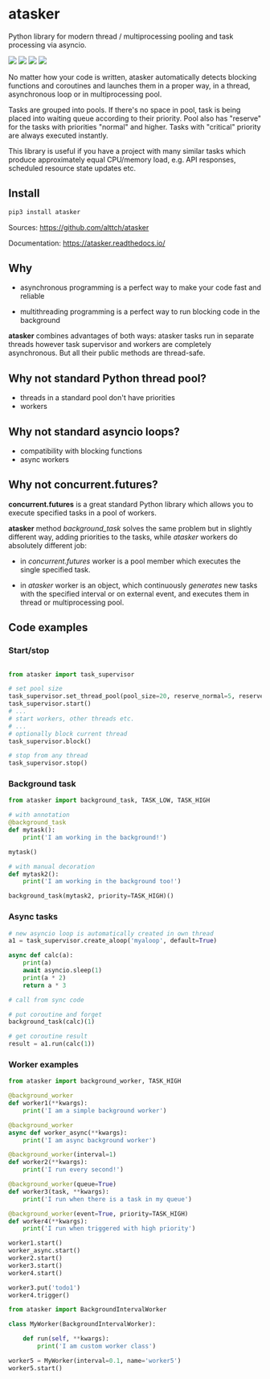 # atasker
Python library for modern thread / multiprocessing pooling and task processing
via asyncio.

<img src="https://img.shields.io/pypi/v/atasker.svg" />
<img src="https://img.shields.io/badge/license-Apache%202-blue.svg" />
<img src="https://img.shields.io/badge/python-3.5%20%7C%203.6%20%7C%203.7-blue.svg" />
<img src="https://img.shields.io/badge/-alpha-red.svg" />

No matter how your code is written, atasker automatically detects blocking
functions and coroutines and launches them in a proper way, in a thread,
asynchronous loop or in multiprocessing pool.

Tasks are grouped into pools. If there's no space in pool, task is being placed
into waiting queue according to their priority. Pool also has "reserve" for the
tasks with priorities "normal" and higher. Tasks with "critical" priority are
always executed instantly.

This library is useful if you have a project with many similar tasks which
produce approximately equal CPU/memory load, e.g. API responses, scheduled
resource state updates etc.

## Install

```bash
pip3 install atasker
```

Sources: https://github.com/alttch/atasker

Documentation: https://atasker.readthedocs.io/

## Why

* asynchronous programming is a perfect way to make your code fast and reliable

* multithreading programming is a perfect way to run blocking code in the
  background

**atasker** combines advantages of both ways: atasker tasks run in separate
threads however task supervisor and workers are completely asynchronous. But
all their public methods are thread-safe.

## Why not standard Python thread pool?

* threads in a standard pool don't have priorities
* workers

## Why not standard asyncio loops?

* compatibility with blocking functions
* async workers

## Why not concurrent.futures?

**concurrent.futures** is a great standard Python library which allows you to
execute specified tasks in a pool of workers.

**atasker** method *background_task* solves the same problem but in slightly
different way, adding priorities to the tasks, while *atasker* workers do
absolutely different job:

* in *concurrent.futures* worker is a pool member which executes the single
  specified task.

* in *atasker* worker is an object, which continuously *generates* new tasks
  with the specified interval or on external event, and executes them in thread
  or multiprocessing pool.

## Code examples

### Start/stop

```python

from atasker import task_supervisor

# set pool size
task_supervisor.set_thread_pool(pool_size=20, reserve_normal=5, reserve_high=5)
task_supervisor.start()
# ...
# start workers, other threads etc.
# ...
# optionally block current thread
task_supervisor.block()

# stop from any thread
task_supervisor.stop()
```

### Background task

```python
from atasker import background_task, TASK_LOW, TASK_HIGH

# with annotation
@background_task
def mytask():
    print('I am working in the background!')

mytask()

# with manual decoration
def mytask2():
    print('I am working in the background too!')

background_task(mytask2, priority=TASK_HIGH)()
```
### Async tasks

```python
# new asyncio loop is automatically created in own thread
a1 = task_supervisor.create_aloop('myaloop', default=True)

async def calc(a):
    print(a)
    await asyncio.sleep(1)
    print(a * 2)
    return a * 3

# call from sync code

# put coroutine and forget
background_task(calc)(1)

# get coroutine result
result = a1.run(calc(1))
```

### Worker examples

```python
from atasker import background_worker, TASK_HIGH

@background_worker
def worker1(**kwargs):
    print('I am a simple background worker')

@background_worker
async def worker_async(**kwargs):
    print('I am async background worker')

@background_worker(interval=1)
def worker2(**kwargs):
    print('I run every second!')

@background_worker(queue=True)
def worker3(task, **kwargs):
    print('I run when there is a task in my queue')

@background_worker(event=True, priority=TASK_HIGH)
def worker4(**kwargs):
    print('I run when triggered with high priority')

worker1.start()
worker_async.start()
worker2.start()
worker3.start()
worker4.start()

worker3.put('todo1')
worker4.trigger()

from atasker import BackgroundIntervalWorker

class MyWorker(BackgroundIntervalWorker):

    def run(self, **kwargs):
        print('I am custom worker class')

worker5 = MyWorker(interval=0.1, name='worker5')
worker5.start()
```
